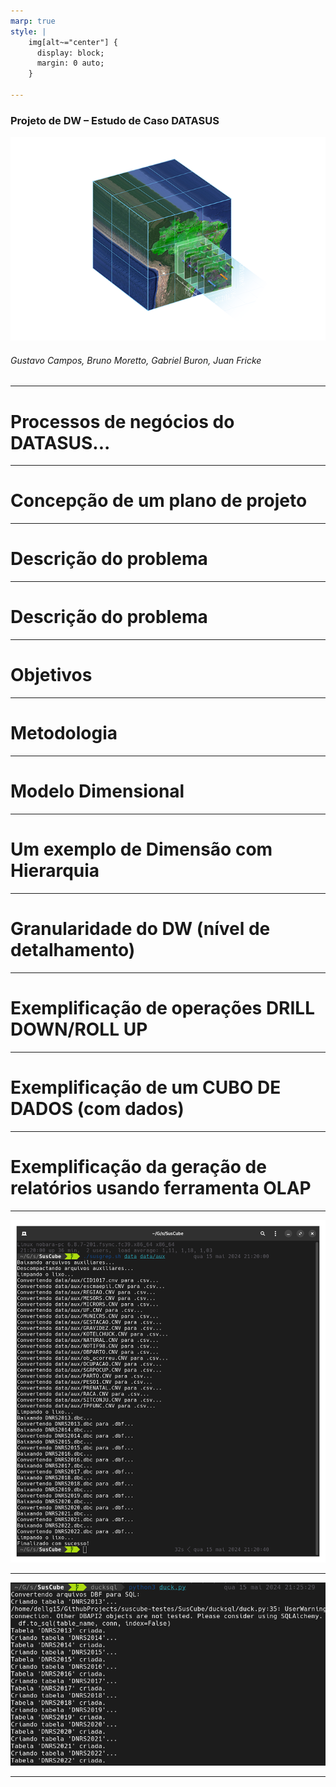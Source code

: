 ```yaml
---
marp: true
style: |
    img[alt~="center"] {
      display: block;
      margin: 0 auto;
    }

---
```

<!-- theme: uncover   -->
<!-- class: invert -->

### Projeto de DW – Estudo de Caso DATASUS
![bg right:50% w:500](photos/cubo-brazil-data-cube-bdc.png)
###### Gustavo Campos, Bruno Moretto, Gabriel Buron, Juan Fricke

---

# Processos de negócios do DATASUS...


---

# Concepção de um plano de projeto

---

# Descrição do problema

---

# Descrição do problema

---

# Objetivos

---

# Metodologia

---

# Modelo Dimensional

---

# Um exemplo de Dimensão com Hierarquia

---

# Granularidade do DW (nível de detalhamento)

---

# Exemplificação de operações DRILL DOWN/ROLL UP

---

# Exemplificação de um CUBO DE DADOS (com dados)

--- 

# Exemplificação da geração de relatórios usando ferramenta OLAP

---
![bg center:100% w:700](photos/susgpre.sh-in-action.png)

---

![bg center:100% w:700](photos/First-Version-running.png)

---
